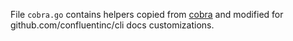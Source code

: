 File `cobra.go` contains helpers copied from
[cobra](https://github.com/spf13/cobra/blob/master/blog/command.go)
and modified for github.com/confluentinc/cli docs customizations.
